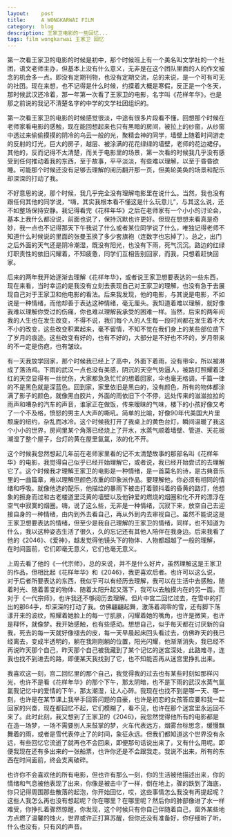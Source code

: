 ```yaml
---
layout:    post
title:     A WONGKARWAI FILM
category:  blog
description: 王家卫电影的一些回忆...
tags: film wongkarwai 王家卫 回忆
---
```

第一次看王家卫的电影的时候是初中，那个时候班上有一个美名叫文学社的一个社团，语文老师主办，但基本上没有什么意义，无非是在这个团队里面的人的作文被念的机会多一点。即没有定期刊物，也没有定期交流，总的来说，是一个可有可无的社团。现在来想，也不记得是什么时候，约摸着大概是寒假，反正是一个冬天，那时候武汉还冷着，那一年第一次看了王家卫的电影，名字叫《花样年华》。也是那之前说的我记不清楚名字的中学的文学社团组织的。

第一次看王家卫的电影的时候感觉很淡，中途有很多片段看不懂，回想那个时候在老师家看电影的感触，现在能回想起来也只有黑暗的房间，被拉上的纱窗，从纱窗中透过来偷偷摸摸的阴冷的乌云一般的光，聚精会神的同学，墙壁上随着时间游走的反射的灯光，巨大的房子，越层、被涂满的花花绿绿的墙壁，老师的花边裙仔。其他的，反而记得不太清楚，而关于电影里的场景，第一次看的时候我几乎没有感受到任何推动着我的东西，至于故事，平平淡淡，有些难以理解，以至于昏昏欲睡。可能那个时候还没有足够去理解的阅历翻开那一页，但美轮美奂的场景和配乐却深深的打动了我。

不好意思的说，那个时候，我几乎完全没有理解电影里在说什么。当然，我也没有跟任何其他的同学说，“嗨，其实我根本看不懂这是什么玩意儿”，与其这么说，还不如整场保持安静。我记得看完《花样年华》之后在老师家有一个小小的讨论会，基本上我什么都没说，前面也说了，保持沉默也许更好。但现在想想来看真是奇妙，我一点也不记得那天下午我说了什么或者某位同学说了什么，唯独记得老师不知道什么时候说的里面的张曼玉换了多少套旗袍（连数字也忘掉了）。总之，出门之后外面的天气还是阴冷潮湿，既没有阳光，也没有下雨，死气沉沉。路边的红绿灯职责性的依旧闪耀着，不知疲惫，同学们互相告别回家，而我，只想着赶快回家。

后来的两年我开始逐渐去理解《花样年华》，或者说王家卫想要表达的一些东西，现在来看，当时幸运的是我没有立刻去表现自己对王家卫的理解，也没有急于去展现自己对于王家卫和他电影的看法。后来我发现，他的电影，与其说是电影，不如说是一种情绪，而他却善于表达这种情绪，毫无厘头。我知道着难以理解，就好像我难以理解你受过的伤痛，你也难以理解我承受的困难一样。当然，后来的两年间我的人生也在发生改变，不得不说，我们每个人的人生每一段时间都在发生着不大不小的改变，这些改变积累起来，毫不留情，不知不觉在我们身上的某些部位凿下了岁月的痕迹。这些改变有好的，也有不好的，大部分是不好也不坏的，岁月带来的不一定是伤疤，也有皱纹。

有一天我放学回家，那个时候我已经上了高中，外面下着雨，没有带伞，所以被淋成了落汤鸡。下雨的武汉一点也没有美感，阴沉的天空气势逼人，被路灯照耀着泛红的天空显得有一丝忧伤，大家都急急忙忙的想着回家，伞也毫无格调，千篇一律的不是黑色就是深蓝色。回到家，家里依旧是黑白的，没有颜色，所有的物体都涂满了影子的颜色，就像黑白胶片，外面的雨依旧下个不停，远处传来的滋滋拉拉的雨声和嘈杂的汽车的声音，谁家正在做饭，传来暧昧的气味，楼下的小孩好像又考了一个不及格，愤怒的男主人大声的嘶吼。简单的比喻，好像90年代美国大片里颓废的纽约，杂乱而冰冷。这个时候我打开了我桌上的黄色台灯，瞬间温暖了我这个小小的世界，房间里某个角落已经烧上了开水，水蒸气顺着墙壁、管道、天花板潮湿了整个屋子，台灯的黄在屋里氤氲，浓的化不开。

这个时候我忽然想起几年前在老师家里看的记不太清楚故事的那部名叫《花样年华》的电影，我觉得自己似乎已经开始理解它，或者说，我已经开始尝试的去理解它了。这个时候我才理解王家卫的电影是一种情绪，是一首莫名的诗，是古典音乐里的一曲篇章，难以理解但颜色浓重的印象派作品。要理解他，你必须有相同的情绪和呼吸。就像他选的配乐，他描绘的暴雨下被击打着颤抖着的昏黄的路灯，他想象的擦身而过和古老楼道里泛黄的墙壁以及他钟爱的燃烧的烟圈和化不开的漂浮在空气中寂寞的烟圈。嗨，说了这么些，无非是一种情绪，沉寂下来，放空自己去迎接自身的一种情绪，由内到外去看自己，再从外到内去审视自己。虽然不能说这是王家卫想要表达的情绪，但至少是我自己理解的王家卫的情绪，同样，也不知道为什么，我以这种姿态生活了很久，久的忘记还有其他人陪伴在我身边。后来我看了他的《2046》、《爱神》，越发觉得他镜头下的物体、人物都超越了一般的理解，在时间面前，它们即毫无意义，它们也毫无意义。

上周去看了他的《一代宗师》，总的来说，并不是什么好片，虽然理解这是王家卫的作品，但相比起《花样年华》和《2046》，我更喜欢后者。也许可以这么说，对于后者所要表达的东西，我似乎可以有经历去理解，我可以在生活中去感触，随着时光、随着善变的物体、随着太阳升起又落下，我可以去触摸内在的另一面。而对于《一代宗师》，也许我还不够阅历去理解。但片中宫二回忆过去，在雪中的打出的那64手，却深深的打动了我。仿佛翩翩起舞，激荡着凋零的雪，还有脚下荡漾开来的波纹，照耀着她脸上的每一寸肌肤，闪耀着她的嘴角，也许是微笑，也许是释怀，就像梦。我开始感触，也有些感动。想想自己，似乎每天都在讨厌新的自我，死去的每一天就好像褪去的皮，每一天早晨起床回头看过去，仿佛昨天的我已经离去，变成半透明的，躺在我刚刚躺的位置，阳光闪耀，他渐渐消失，我已经不再说昨天那个自己，昨天那个自己被我藏到了某个记忆的迷宫深处，此路难寻，连我也找不到进去的路，即便某天我找到了它，也不知能否再从迷宫里挣扎出来。

我喜欢这一刻，宫二回忆里的那个自己，我觉得我的过去也有某些时刻如那样闪光，也许不是看《花样年华》的那个下午，那太阴暗，也不是下雨的武汉水蒸气氤氲我记忆中的爱情的下午，那太潮湿，让人心碎。我现在也找不到是哪一天、哪一刻，也许是在某节课上我举手回答问题的自豪，也许是初恋的女孩答应要和我一起回家的兴奋，现在都回忆不起，它们模糊了，看不见，也许在那个迷宫里永远回不来了。此时此刻，我又想到了王家卫的《2046》，我忽然觉得他所有的电影都是在造一场梦，一场不需要别人来鼓掌的梦，火车代表远方，烟雾台标思念，缓慢飘舞着的雨，或者是雪代表停止了的时间，象征永远。但我们都知道这个世界没有永远，有些回忆它流逝了就再也不会回来，即便那句话说出来了，又有什么用呢。即便我现在还有多出来的一张船票，也许你还是不会跟我走。我说不出来，所有的东西在时间面前，终会支离破碎。

也许你不会喜欢他的所有电影，但也许有那么一刻，你的生活被他描述出来，你的情绪和气息被他表现了出来，你像是被击中了一样，倒在地上，骤的跌到了海底，你只记得周围那些散落的起泡，你开始回忆，哎，这些事情怎么我没有再提起呢？这些人我怎么再也没有想起呢？你在哪里？在哪里呢？然后你的肺部像进了水一样难受，你挣扎着骤然惊醒，你发现，这个时候只有你自己伴随着自己，窗外某些地方点燃了温馨的烛火，世界或许正打算苏醒，但你还没有准备好，你仔细听了听，什么也没有，只有风的声音。
